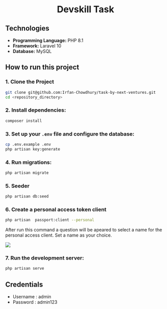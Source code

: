 <div align='center'>

# Devskill Task

</div>


## Technologies
- <b>Programming Language:</b> PHP 8.1
- <b>Framework:</b> Laravel 10
- <b>Database:</b> MySQL

## How to run this project

### 1. Clone the Project
```bash
git clone git@github.com:Irfan-Chowdhury/task-by-next-ventures.git
cd <repository_directory>
``` 

### 2. Install dependencies: 
```bash
composer install
```

### 3. Set up your `.env` file and configure the database:
```bash
cp .env.example .env
php artisan key:generate
```

### 4. Run migrations: 
```bash
php artisan migrate
```

### 5. Seeder 
```bash
php artisan db:seed
```

### 6. Create a personal access token client 
```bash
php artisan  passport:client --personal
```

After run this command a question will be apeared to select a name for the personal access client. Set a name as your choice.

<img src="https://snipboard.io/hxTBL8.jpg" />

### 7. Run the development server:
```bash
php artisan serve
```

## Credentials 

- Username : admin
- Password : admin123
